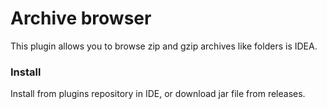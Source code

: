 # Archive browser
This plugin allows you to browse zip and gzip archives like folders is IDEA.

### Install
Install from plugins repository in IDE, or download jar file from releases.
